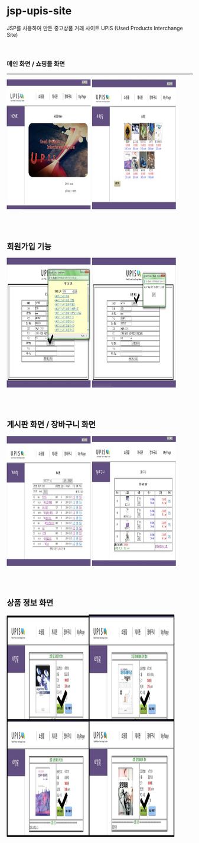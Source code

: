 # jsp-upis-site
JSP를 사용하여 만든 중고상품 거래 사이트 UPIS (Used Products Interchange Site)
<br><br><br>

### 메인 화면 / 쇼핑몰 화면
<hr>
<div>
  <div width='100%'>
    <img src='./screenshots/screenshot1.jpg' width='45%' height='350'>
    <img src='./screenshots/screenshot2.jpg' width='45%' height='350'>
  </div>
</div>
<br><br><br>

## 회원가입 기능
<div>
  <div width='100%'>
    <img src='./screenshots/screenshot5.jpg' width='45%' height='350'>
    <img src='./screenshots/screenshot4.jpg' width='45%' height='350'>
  </div>
</div>
<br><br><br>

## 게시판 화면 / 장바구니 화면
<div>
  <div width='100%'>
    <img src='./screenshots/screenshot3.jpg' width='45%' height='350'>
    <img src='./screenshots/screenshot7.jpg' width='45%' height='350'>
  </div>
</div>
<br><br><br>

## 상품 정보 화면
<div>
  <div width='100%'>
    <img src='./screenshots/screenshot6.jpg' width='90%' height='600'>
  </div>  
</div>
<br><br><br>
